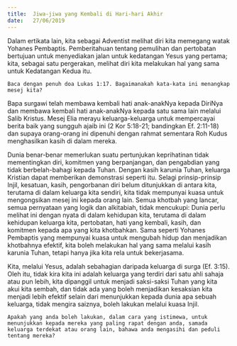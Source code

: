```yaml
---
title:  Jiwa-jiwa yang Kembali di Hari-hari Akhir
date:   27/06/2019
---
```


Dalam ertikata lain, kita sebagai Adventist melihat diri kita memegang watak Yohanes Pembaptis.  Pemberitahuan tentang pemulihan dan pertobatan bertujuan untuk menyediakan jalan untuk kedatangan Yesus yang pertama; kita, sebagai satu pergerakan, melihat diri kita melakukan hal yang sama untuk Kedatangan Kedua itu.

`Baca dengan penuh doa Lukas 1:17. Bagaimanakah kata-kata ini menangkap mesej kita?`

Bapa surgawi telah membawa kembali hati anak-anakNya kepada DiriNya dan membawa kembali hati anak-anakNya kepada satu sama lain melalui Salib Kristus.  Mesej Elia merayu keluarga-keluarga untuk mempercayai berita baik yang sungguh ajaib ini (2 Kor 5:18-21; bandingkan Ef. 2:11-18) dan supaya orang-orang ini dipenuhi dengan rahmat sementara Roh Kudus menghasilkan kasih di dalam mereka.

Dunia benar-benar memerlukan suatu pertunjukan keprihatinan tidak mementingkan diri, komitmen yang berpanjangan, dan pengabdian yang tidak berbelah-bahagi kepada Tuhan.  Dengan kasih karunia Tuhan, keluarga Kristian dapat memberikan demonstrasi seperti itu.  Selagi prinsip-prinsip Injil, kesatuan, kasih, pengorbanan diri belum ditunjukkan di antara kita, terutama di dalam keluarga kita sendiri, kita tidak mempunyai kuasa untuk mengongsikan mesej ini kepada orang lain.  Semua khotbah yang lancar, semua pernyataan yang logik dan alkitabiah, tidak mencukupi:  Dunia perlu melihat ini dengan nyata di dalam kehidupan kita, terutama di dalam kehidupan keluarga kita, pertobatan, hati yang kembali, kasih, dan komitmen kepada apa yang kita khotbahkan.  Sama seperti Yohanes Pembaptis yang mempunyai kuasa untuk mengubah hidup dan menjadikan khotbahnya efektif, kita boleh melakukan hal yang sama melalui kasih karunia Tuhan, tetapi hanya jika kita rela untuk bekerjasama.

Kita, melalui Yesus, adalah sebahagian daripada keluarga di surga (Ef. 3:15).  Oleh itu, tidak kira kita ini adalah keluarga yang terdiri dari satu ahli sahaja atau pun lebih, kita dipanggil untuk menjadi saksi-saksi Tuhan yang kita akui kita sembah, dan tidak ada yang boleh menjadikan kesaksian kita menjadi lebih efektif selain dari menunjukkan kepada dunia apa sebuah keluarga, tidak mengira saiznya, boleh lakukan melalui kuasa Injil.

`Apakah yang anda boleh lakukan, dalam cara yang istimewa, untuk menunjukkan kepada mereka yang paling rapat dengan anda, samada keluarga terdekat atau orang lain, bahawa anda mengasihi dan peduli tentang mereka?`